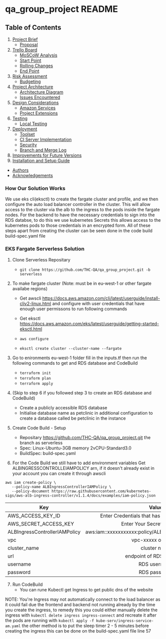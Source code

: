 # qa_group_project README

## Table of Contents

1. [Project Brief](#project-brief)
    + [Proposal](#proposal)
2. [Trello Board](#trello-board)
    + [MoSCoW Analysis](#moscow-analysis)
    + [Start Point](#start-point)
    + [Rolling Changes](#rolling-changes)
    + [End Point](#end-point)
3. [Risk Assessment](#risk-assessment)
    + [Budgeting](#budgeting)
4. [Project Architecture](#project-architecture)
    + [Architecture Diagram](#overall-architecture)
    + [Issues Encountered](#issues-encountered)
5. [Design Considerations](#design-considerations)
    + [Amazon Services](#amazon-services)
    + [Project Extensions](#project-extensions)
6. [Testing](#testing)
    + [Local Testing](#local-testing)
7. [Deployment](#deployment)
    + [Toolset](#toolset)
    + [CI Server Implementation](#ci-server-implementation-and-configuration)
    + [Security](#security)
    + [Branch and Merge Log](#branch-and-merge-log)
8. [Improvements for Future Versions](#improvements-for-future-versions)
9. [Installation and Setup Guide](#installation-and-setup-guide)
+ [Authors](#authors)
+ [Acknowledgements](#acknowledgements)

### How Our Solution Works

We use eks cli(eksctl) to create the fargate cluster and profile, and we then configure the auto load balancer controller in the cluster. This will allow access to the cluster via the alb to the ingress to the pods inside the fargate nodes. For the backend to have
the necessary credentials to sign into the RDS databse, to do this we use kubernetes Secrets this allows access to the kubernetes pods to those credentials in an encrypted form. All of these steps apart from creating the cluster can be seen done in the code build build-spec.yaml file

### EKS Fargate Serverless Solution

1. Clone Serverless Repositary
    - ```git clone https://github.com/THC-QA/qa_group_project.git -b serverless```

2. To make fargate cluster (Note: must be in eu-west-1 or other fargate availabe regions)
    - Get awscli https://docs.aws.amazon.com/cli/latest/userguide/install-cliv2-linux.html and configure with user credentials that have enough user permissons to run following commands
    - Get eksctl https://docs.aws.amazon.com/eks/latest/userguide/getting-started-eksctl.html

    - ```aws configure```
    - ```eksctl create cluster --cluster-name --fargate```

3. Go to enironments eu-west-1 folder fill in the inputs.tf then run the following commands to get and RDS database and CodeBuild
    - ```terraform init```
    - ```terraform plan```
    - ```terraform apply```


4. (Skip to step 6 if you followed step 3 to create an RDS database and CodeBuild) 
    - Create a publicly accessible RDS database
    - Initialise database name as petclinic in additional configuration to create a database called be petclinic in the instance
    
5. Create Code Build - Setup
    - Repositary https://github.com/THC-QA/qa_group_project.git the branch as serverless
    - Spec: Linux-Ubuntu-3GB memory 2vCPU-Standard3.0
    - BuildSpec: build-spec.yaml

6. For the Code Build we still have to add environment variables
Get ALBINGRESSCONTROLLEIAMPOLICY arn, if it doesn't already exist in your account you can create it through awscli
```
aws iam create-policy \
   --policy-name ALBIngressControllerIAMPolicy \
   --policy-document https://raw.githubusercontent.com/kubernetes-sigs/aws-alb-ingress-controller/v1.1.4/docs/examples/iam-policy.json
```

| Key       | Value       |
| ------------- |:-------------:|
| AWS_ACCESS_KEY_ID     | Enter Credentials that has access to Eks Cluster |
| AWS_SECRET_ACCESS_KEY      | Enter Your Secret Access Key      |
| ALBIngressControllerIAMPolicy | aws:iam::xxxxxxxxxxx:policy/ALBIngressControllerIAMPolicy     |
| vpc | vpc-xxxxx of cluster      |
|cluster_name | cluster name      |
| url | endpoint of RDS Database      |
| username | RDS username      | 
| password | RDS password|

7. Run CodeBuild
    - You can rune Kubectl get Ingress to get public dns of the website
    
    
 NOTE: You're Ingress may not automatically connect to the load balancer as it could fail due the frontend and backend not running
 already by the time you create the ingress, to remedy this you could either manually delete the ingress with ```kubectl delete ingress ingress-connect``` and recreate it after the pods are running with ```kubectl apply -f kube-serv/ingress-service-am.yaml``` the other method is to put the sleep timer 2 - 5 minutes before creating the ingress this can be done on the build-spec.yaml file line 57
